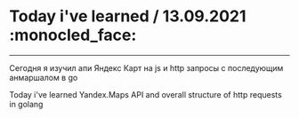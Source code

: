 # Today i've learned  / 13.09.2021 :monocled_face:
____

Сегодня я изучил апи Яндекс Карт на js и http запросы с последующим анмаршалом в go

Today i've learned Yandex.Maps API and overall structure of http requests in golang